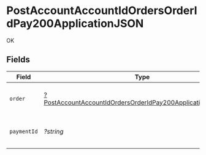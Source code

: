 # PostAccountAccountIdOrdersOrderIdPay200ApplicationJSON

OK


## Fields

| Field                                                                                                                                                  | Type                                                                                                                                                   | Required                                                                                                                                               | Description                                                                                                                                            | Example                                                                                                                                                |
| ------------------------------------------------------------------------------------------------------------------------------------------------------ | ------------------------------------------------------------------------------------------------------------------------------------------------------ | ------------------------------------------------------------------------------------------------------------------------------------------------------ | ------------------------------------------------------------------------------------------------------------------------------------------------------ | ------------------------------------------------------------------------------------------------------------------------------------------------------ |
| `order`                                                                                                                                                | [?PostAccountAccountIdOrdersOrderIdPay200ApplicationJSONOrder](../../models/operations/PostAccountAccountIdOrdersOrderIdPay200ApplicationJSONOrder.md) | :heavy_minus_sign:                                                                                                                                     | Order details response object.                                                                                                                         |                                                                                                                                                        |
| `paymentId`                                                                                                                                            | *?string*                                                                                                                                              | :heavy_minus_sign:                                                                                                                                     | Payment identifier.                                                                                                                                    | 851eda75-0c6a-4a78-b2e4-4e8b66f53a3a                                                                                                                   |